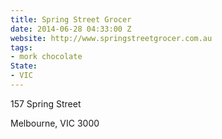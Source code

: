 ```yaml
---
title: Spring Street Grocer
date: 2014-06-28 04:33:00 Z
website: http://www.springstreetgrocer.com.au
tags:
- mork chocolate
State:
- VIC
---
```


157 Spring Street

Melbourne, VIC 3000
